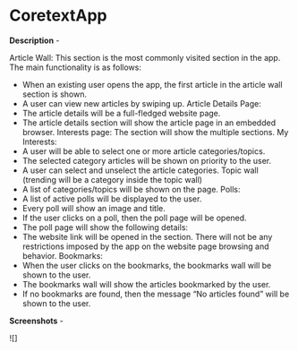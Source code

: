 # CoretextApp

**Description** - 

Article Wall: This section is the most commonly visited section in the app. The main functionality is as follows:
* When an existing user opens the app, the first article in the article wall section is shown.
* A user can view new articles by swiping up.
Article Details Page:
* The article details will be a full-fledged website page.
* The article details section will show the article page in an embedded browser.
Interests page: The section will show the multiple sections.
My Interests:
* A user will be able to select one or more article categories/topics.
* The selected category articles will be shown on priority to the user.
* A user can select and unselect the article categories.
Topic wall (trending will be a category inside the topic wall)
* A list of categories/topics will be shown on the page.
Polls:
* A list of active polls will be displayed to the user.
* Every poll will show an image and title.
* If the user clicks on a poll, then the poll page will be opened.
* The poll page will show the following details:
* The website link will be opened in the section. There will not be any restrictions imposed by the app on the website page browsing and behavior.
Bookmarks:
* When the user clicks on the bookmarks, the bookmarks wall will be shown to the user.
* The bookmarks wall will show the articles bookmarked by the user.
* If no bookmarks are found, then the message “No articles found” will be shown to the user.

**Screenshots** -

![]
